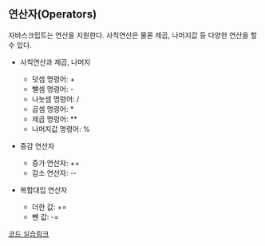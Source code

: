 ## 연산자(Operators)  
자바스크립트는 연산을 지원한다. 사칙연산은 물론 제곱, 나머지값 등 다양한 연산을 할 수 있다.

* 사칙연산과 제곱, 나머지  
  * 덧셈 명령어: +  
  * 뺄셈 명령어: -  
  * 나눗셈 명령어: /  
  * 곱셈 명령어: *  
  * 제곱 명령어: **  
  * 나머지값 명령어: %  
  
* 증감 연산자  
  * 증가 연산자: ++  
  * 감소 연산자: --  
 
 * 복합대입 연산자  
   * 더한 값: +=
   * 뺀 값: -=
  
  [코드 실습링크](https://github.com/stemkorea7/javascript/blob/master/basic_javascript/chapter3/operators.js)
